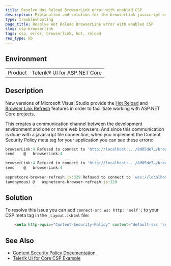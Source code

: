 ```yaml
---
title: Resolve Hot Reload BrowserLink error with enabled CSP
description: Explanation and solution for the browserLink javascript error when enabling CSP and running a project from Microsoft Visual Studio.
type: troubleshooting
page_title: Resolve Hot Reload BrowserLink error with enabled CSP
slug: csp-browserlink
tags: csp, error, browserlink, hot, reload
res_type: kb
---
```


## Environment

<table>
  <tr>
  	<td>Product</td>
  	<td>Telerik® UI for ASP.NET Core</td>
  </tr>
</table>


## Description

New versions of Microsoft Visual Studio provide the [Hot Reload](https://learn.microsoft.com/en-us/aspnet/core/test/hot-reload?view=aspnetcore-9.0) and [Browser Link Refresh](https://learn.microsoft.com/en-us/aspnet/core/client-side/using-browserlink?view=aspnetcore-9.0) features in order to facilitiate working with ASP.NET Core projects.

This creates a communication channel between the development environment and one or more web browsers. And since this communication is done with a javascript file connection, when you implement the Content Security Policy meta tag for your application you can see these errors:

```js
browserLink:4 Refused to connect to 'http://localhost:.../8d05de7…/browserLinkSignalR/…owserLink.initializationData.browserId&browserId=...' because it violates the following Content Security Policy directive: "default-src 'self'". Note that 'connect-src' was not explicitly set, so 'default-src' is used as a fallback.
send	@	browserLink:4

browserLink:4 Refused to connect to 'http://localhost:.../8d05de7…/browserLinkSignalR/…owserLink.initializationData.browserId&browserId=...' because it violates the following Content Security Policy directive: "default-src 'self'". Note that 'connect-src' was not explicitly set, so 'default-src' is used as a fallback.
send	@	browserLink:4
 
aspnetcore-browser-refresh.js:329 Refused to connect to 'wss://localhost:.../TelerikProjectName/' because it violates the following Content Security Policy directive: "default-src 'self'". Note that 'connect-src' was not explicitly set, so 'default-src' is used as a fallback.
(anonymous)	@	aspnetcore-browser-refresh.js:329
```

## Solution

To resolve this issue you can add `connect-src ws: http: 'self';` to your CSP meta tag in the `_Layout.cshtml` file:

```html
    <meta http-equiv="Content-Security-Policy" content="default-src 'self'; img-src 'self' data:; script-src 'self' https://kendo.cdn.telerik.com https://code.jquery.com/ https://cdn.kendostatic.com https://unpkg.com 'nonce-Telerik-Examples'; style-src 'self' https://kendo.cdn.telerik.com https://unpkg.com; font-src 'self' https://unpkg.com; connect-src ws: http: 'self';" />
```

## See Also

* [Content Security Policy Documentation](https://docs.telerik.com/aspnet-core/html-helpers/helper-basics/content-security-policy)
* [Telerik UI for Core CSP Example](https://github.com/telerik/ui-for-aspnet-core-examples/tree/master/Telerik.Examples.ContentSecurityPolicy)
